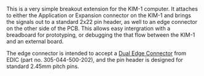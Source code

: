 This is a very simple breakout extension for the KIM-1 computer.  It attaches to either the Application or Expansion connector on the KIM-1 and brings the signals out to a standard 2x22 pin header, as well to an edge connector on 
the other side of the PCB.  This allows easy intergration with a breadboard for prototyping, or debugging the that flow between the KIM-1 and an external board. 

The edge connector is intended to accept a [Dual Edge Connector](https://google.com/search?q=305-044-500-202) from EDIC (part no. 305-044-500-202), and the pin header is designed for standard 2.45mm pitch pins. 

